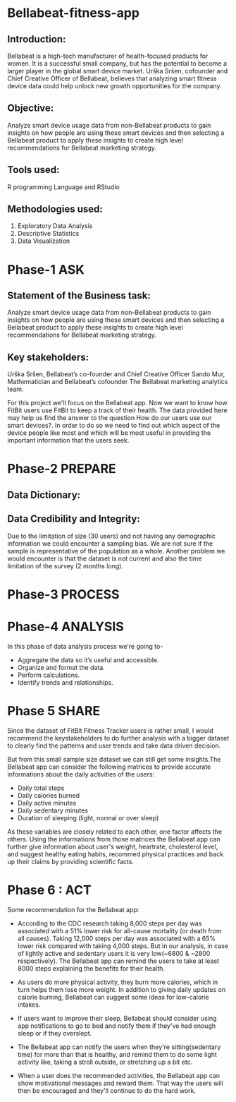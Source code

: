 # Bellabeat-fitness-app

## Introduction:
Bellabeat is a high-tech manufacturer of health-focused products for women. It is a successful small company, but has the potential to become a larger player in the global smart device market. Urška Sršen, cofounder and Chief Creative Officer of Bellabeat, believes that analyzing smart fitness device data could help unlock new growth opportunities for the company.

## Objective:
Analyze smart device usage data from non-Bellabeat products to gain insights on how people are using these smart devices and then selecting a Bellabeat product to apply these insights to create high level recommendations for Bellabeat marketing strategy.


## Tools used:
R programming Language and RStudio 

## Methodologies used:
1. Exploratory Data Analysis
2. Descriptive Statistics
3. Data Visualization

# Phase-1 ASK
## Statement of the Business task:
Analyze smart device usage data from non-Bellabeat products to gain insights on how people are using these smart devices and then selecting a Bellabeat product to apply these insights to create high level recommendations for Bellabeat marketing strategy.

## Key stakeholders:
Urška Sršen, Bellabeat’s co-founder and Chief Creative Officer
Sando Mur, Mathematician and Bellabeat’s cofounder
The Bellabeat marketing analytics team.

For this project we'll focus on the Bellabeat app. Now we want to know how FitBit users use FitBit to keep a track of their health. The data provided here may help us find the answer to the question How do our users use our smart devices?. In order to do so we need to find out which aspect of the device people like most and which will be most useful in providing the important information that the users seek.

# Phase-2 PREPARE
## Data Dictionary:







## Data Credibility and Integrity:
Due to the limitation of size (30 users) and not having any demographic information we could encounter a sampling bias. We are not sure if the sample is representative of the population as a whole. Another problem we would encounter is that the dataset is not current and also the time limitation of the survey (2 months long).

# Phase-3 PROCESS

# Phase-4 ANALYSIS
In this phase of data analysis process we're going to-

* Aggregate the data so it’s useful and accessible.
* Organize and format the data.
* Perform calculations.
* Identify trends and relationships.

# Phase 5 SHARE
Since the dataset of FitBit Fitness Tracker users is rather small, I would recommend the keystakeholders to do further analysis with a bigger dataset to clearly find the patterns and user trends and take data driven decision.

But from this small sample size dataset we can still get some insights.The Bellabeat app can consider the following matrices to provide accurate informations about the daily activities of the users:

* Daily total steps
* Daily calories burned
* Daily active minutes
* Daily sedentary minutes
* Duration of sleeping (light, normal or over sleep)

As these variables are closely related to each other, one factor affects the others. Using the informations from those matrices the Bellabeat app can further give information about user's weight, heartrate, cholesterol level, and suggest healthy eating habits, recommed physical practices and back up their claims by providing scientific facts.


# Phase 6 : ACT

Some recommendation for the Bellabeat app:

* According to the CDC research taking 8,000 steps per day was associated with a 51% lower risk for all-cause mortality (or death from all causes). Taking 12,000 steps per day was associated with a 65% lower risk compared with taking 4,000 steps. But in our analysis, in case of lightly active and sedentary users it is very low(~6800 & ~2800 respectively). The Bellabeat app can remind the users to take at least 8000 steps explaining the benefits for their health.

* As users do more physical activity, they burn more calories, which in turn helps them lose more weight. In addition to giving daily updates on calorie burning, Bellabeat can suggest some ideas for low-calorie intakes.

* If users want to improve their sleep, Bellabeat should consider using app notifications to go to bed and notify them if they've had enough sleep or if they overslept.

* The Bellabeat app can notify the users when they're sitting(sedentary time) for more than that is healthy, and remind them to do some light activity like, taking a stroll outside, or stretching up a bit etc.

* When a user does the recommended activities, the Bellabeat app can show motivational messages and reward them. That way the users will then be encouraged and they'll continue to do the hard work.
